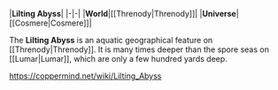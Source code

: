 |**Lilting Abyss**|
|-|-|
|**World**|[[Threnody\|Threnody]]|
|**Universe**|[[Cosmere\|Cosmere]]|

The **Lilting Abyss** is an aquatic geographical feature on [[Threnody\|Threnody]]. It is many times deeper than the spore seas on [[Lumar\|Lumar]], which are only a few hundred yards deep.



https://coppermind.net/wiki/Lilting_Abyss